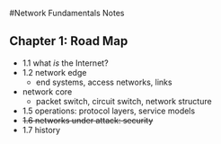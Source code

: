 #Network Fundamentals Notes

## Chapter 1: Road Map

* 1.1 what *is* the Internet?
* 1.2 network edge
  * end systems, access networks, links
* network core
  * packet switch, circuit switch, network structure
* 1.5 operations: protocol layers, service models
* ~~1.6 networks under attack: security~~
* 1.7 history
